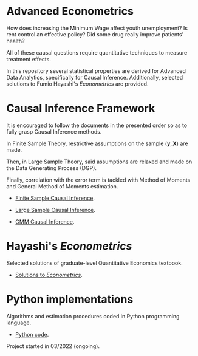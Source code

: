 # Advanced Econometrics

How does increasing the Minimum Wage affect youth unemployment? Is rent control an effective policy? 
Did some drug really improve patients' health?

All of these causal questions require quantitative techniques to measure treatment effects.

In this repository several statistical properties are derived for Advanced Data Analytics, specifically for Causal Inference.
Additionally, selected solutions to Fumio Hayashi's *Econometrics* are provided.

# Causal Inference Framework

It is encouraged to follow the documents in the presented order so as to fully grasp Causal Inference methods. 

In Finite Sample Theory, restrictive assumptions on the sample $(\textbf{y}, \textbf{X})$ are made.

Then, in Large Sample Theory, said assumptions are relaxed and made on the Data Generating Process (DGP).

Finally, correlation with the error term is tackled with Method of Moments and General Method of Moments estimation.

- [Finite Sample Causal Inference](https://github.com/jose-jaen/Advanced-Econometrics/blob/main/Algorithms/Finite%20Sample%20Causal%20Inference.pdf).

- [Large Sample Causal Inference](https://github.com/jose-jaen/Advanced-Econometrics/blob/main/Algorithms/Large%20Sample%20Causal%20Inference.pdf).

- [GMM Causal Inference](https://github.com/jose-jaen/Advanced-Econometrics/blob/main/Algorithms/GMM%20Causal%20Inference.pdf).

# Hayashi's *Econometrics*

Selected solutions of graduate-level Quantitative Economics textbook.

- [Solutions to *Econometrics*](https://github.com/jose-jaen/Advanced-Econometrics/tree/main/Econometric%20Theory).

# Python implementations

Algorithms and estimation procedures coded in Python programming language.

- [Python code](https://github.com/jose-jaen/Advanced-Econometrics/tree/main/Algorithms/Python%20Code).

Project started in 03/2022 (ongoing).

